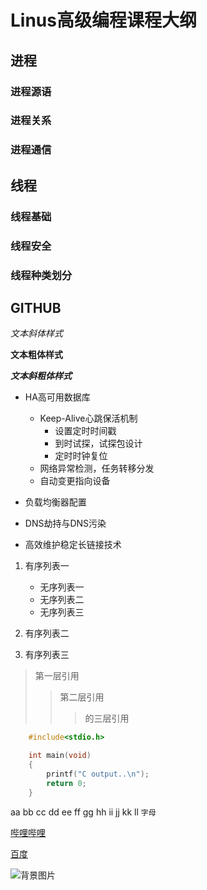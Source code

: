 
# Linus高级编程课程大纲

## 进程

### 进程源语
### 进程关系
### 进程通信

## 线程

### 线程基础
### 线程安全
### 线程种类划分

## GITHUB



*文本斜体样式*

**文本粗体样式**

***文本斜粗体样式***

* HA高可用数据库
	* Keep-Alive心跳保活机制
		* 设置定时时间戳
		* 到时试探，试探包设计
		* 定时时钟复位
	* 网络异常检测，任务转移分发
	* 自动变更指向设备

* 负载均衡器配置

* DNS劫持与DNS污染

* 高效维护稳定长链接技术

1. 有序列表一
	* 无序列表一
	* 无序列表二
	* 无序列表三
2. 有序列表二

3. 有序列表三

> 第一层引用
>> 第二层引用
>>> 的三层引用

```c
	#include<stdio.h>

	int main(void)
	{
		printf("C output..\n");
		return 0;
	}
```

aa bb cc dd ee ff gg hh ii jj kk ll     `字母`


[哔哩哔哩](https://www.bilibili.com "跳转到b站")

[百度](https://www.baidu.com "跳转到百度")


![背景图片](C:/Users/86152/Desktop/desktop-01.jpg)

